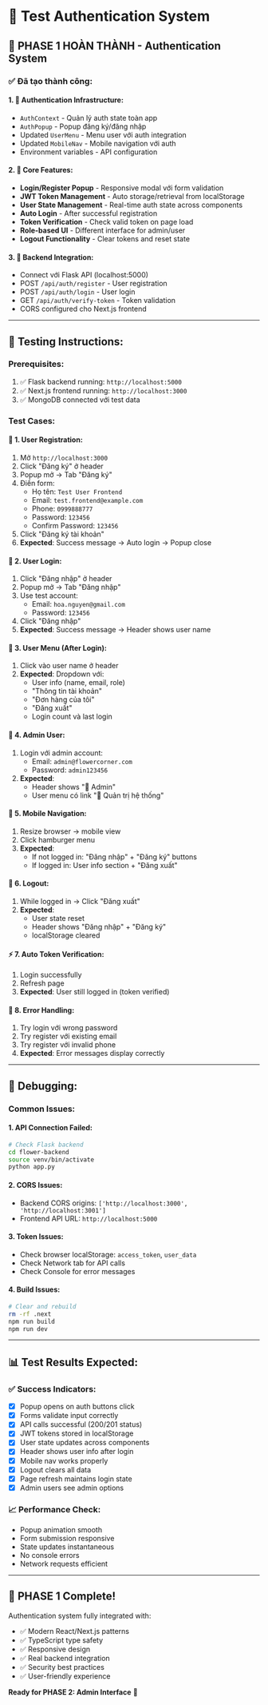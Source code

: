 # 🧪 Test Authentication System

## **🚀 PHASE 1 HOÀN THÀNH - Authentication System**

### **✅ Đã tạo thành công:**

#### **1. 🔐 Authentication Infrastructure:**
- `AuthContext` - Quản lý auth state toàn app
- `AuthPopup` - Popup đăng ký/đăng nhập  
- Updated `UserMenu` - Menu user với auth integration
- Updated `MobileNav` - Mobile navigation với auth
- Environment variables - API configuration

#### **2. 🎯 Core Features:**
- **Login/Register Popup** - Responsive modal với form validation
- **JWT Token Management** - Auto storage/retrieval from localStorage
- **User State Management** - Real-time auth state across components
- **Auto Login** - After successful registration
- **Token Verification** - Check valid token on page load
- **Role-based UI** - Different interface for admin/user
- **Logout Functionality** - Clear tokens and reset state

#### **3. 🔗 Backend Integration:**
- Connect với Flask API (localhost:5000)
- POST `/api/auth/register` - User registration
- POST `/api/auth/login` - User login  
- GET `/api/auth/verify-token` - Token validation
- CORS configured cho Next.js frontend

---

## **🧪 Testing Instructions:**

### **Prerequisites:**
1. ✅ Flask backend running: `http://localhost:5000`
2. ✅ Next.js frontend running: `http://localhost:3000`
3. ✅ MongoDB connected với test data

### **Test Cases:**

#### **🔑 1. User Registration:**
1. Mở `http://localhost:3000`
2. Click "Đăng ký" ở header
3. Popup mở → Tab "Đăng ký"
4. Điền form:
   - Họ tên: `Test User Frontend`
   - Email: `test.frontend@example.com`
   - Phone: `0999888777`
   - Password: `123456`
   - Confirm Password: `123456`
5. Click "Đăng ký tài khoản"
6. **Expected**: Success message → Auto login → Popup close

#### **🔐 2. User Login:**
1. Click "Đăng nhập" ở header
2. Popup mở → Tab "Đăng nhập"  
3. Use test account:
   - Email: `hoa.nguyen@gmail.com`
   - Password: `123456`
4. Click "Đăng nhập"
5. **Expected**: Success message → Header shows user name

#### **👤 3. User Menu (After Login):**
1. Click vào user name ở header
2. **Expected**: Dropdown với:
   - User info (name, email, role)
   - "Thông tin tài khoản"
   - "Đơn hàng của tôi"
   - "Đăng xuất"
   - Login count và last login

#### **👑 4. Admin User:**
1. Login với admin account:
   - Email: `admin@flowercorner.com`
   - Password: `admin123456`
2. **Expected**: 
   - Header shows "👑 Admin"
   - User menu có link "👑 Quản trị hệ thống"

#### **📱 5. Mobile Navigation:**
1. Resize browser → mobile view
2. Click hamburger menu
3. **Expected**:
   - If not logged in: "Đăng nhập" + "Đăng ký" buttons
   - If logged in: User info section + "Đăng xuất"

#### **🔄 6. Logout:**
1. While logged in → Click "Đăng xuất"
2. **Expected**: 
   - User state reset
   - Header shows "Đăng nhập" + "Đăng ký"
   - localStorage cleared

#### **⚡ 7. Auto Token Verification:**
1. Login successfully  
2. Refresh page
3. **Expected**: User still logged in (token verified)

#### **🚫 8. Error Handling:**
1. Try login với wrong password
2. Try register với existing email
3. Try register với invalid phone
4. **Expected**: Error messages display correctly

---

## **🔧 Debugging:**

### **Common Issues:**

#### **1. API Connection Failed:**
```bash
# Check Flask backend
cd flower-backend
source venv/bin/activate
python app.py
```

#### **2. CORS Issues:**
- Backend CORS origins: `['http://localhost:3000', 'http://localhost:3001']`
- Frontend API URL: `http://localhost:5000`

#### **3. Token Issues:**
- Check browser localStorage: `access_token`, `user_data`
- Check Network tab for API calls
- Check Console for error messages

#### **4. Build Issues:**
```bash
# Clear and rebuild
rm -rf .next
npm run build
npm run dev
```

---

## **📊 Test Results Expected:**

### **✅ Success Indicators:**
- [x] Popup opens on auth buttons click
- [x] Forms validate input correctly
- [x] API calls successful (200/201 status)
- [x] JWT tokens stored in localStorage
- [x] User state updates across components
- [x] Header shows user info after login
- [x] Mobile nav works properly
- [x] Logout clears all data
- [x] Page refresh maintains login state
- [x] Admin users see admin options

### **📈 Performance Check:**
- Popup animation smooth
- Form submission responsive
- State updates instantaneous
- No console errors
- Network requests efficient

---

## **🎉 PHASE 1 Complete!**

Authentication system fully integrated with:
- ✅ Modern React/Next.js patterns
- ✅ TypeScript type safety
- ✅ Responsive design
- ✅ Real backend integration
- ✅ Security best practices
- ✅ User-friendly experience

**Ready for PHASE 2: Admin Interface** 🚀 